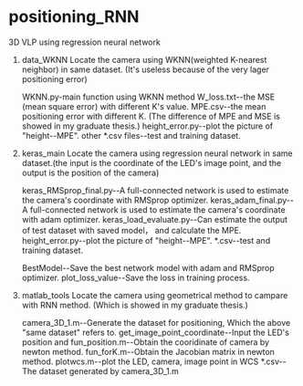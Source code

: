 # positioning_RNN
3D VLP using regression neural network

1. data_WKNN
    Locate the camera using WKNN(weighted K-nearest neighbor) in same dataset. (It's useless because of the very lager positioning error)
    
    WKNN.py-main function using WKNN method
    W_loss.txt--the MSE (mean square error) with different K's value.
    MPE.csv--the mean positioning error with different K. (The difference of MPE and MSE is showed in my graduate thesis.)
    height_error.py--plot the picture of "height--MPE".
    other *.csv files--test and training dataset.
    
2. keras_main
    Locate the camera using regression neural network in same dataset.(the input is the coordinate of the LED's image point, and the output is the position of the camera)
    
    keras_RMSprop_final.py--A full-connected network is used to estimate the camera's coordinate with RMSprop optimizer.
    keras_adam_final.py--A full-connected network is used to estimate the camera's coordinate with adam optimizer.
    keras_load_evaluate.py--Can estimate the output of test dataset with saved model， and calculate the MPE.
    height_error.py--plot the picture of "height--MPE".
    *.csv--test and training dataset.
    
    BestModel--Save the best network model with adam and RMSprop optimizer.
    plot_loss_value--Save the loss in training process.
    
3. matlab_tools
    Locate the camera using geometrical method to campare with RNN method. (Which is showed in my graduate thesis.)
    
    camera_3D_1.m--Generate the dataset for positioning, Which the above "same dataset" refers to.
    get_image_point_coordinate--Input the LED's position and 
    fun_position.m--Obtain the cooridinate of camera by newton method.
    fun_forK.m--Obtain the Jacobian matrix in newton method.
    plotwcs.m--plot the LED, camera, image point in WCS
    *.csv--The dataset generated by camera_3D_1.m
    
